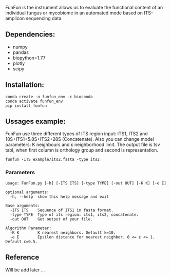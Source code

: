 FunFun is the instrument allows us to evaluate the functional content of an individual fungus or mycobiome in an automated mode based on ITS-amplicon sequencing data.
## **Dependencies:**
- numpy
- pandas
- biopython=1.77
- plotly
- scipy
## **Installation:**

```
conda create -n funfun_env -c bioconda
conda activate funfun_env
pip install funfun
```

## **Ussages example:**

FunFun use three different types of ITS region input: ITS1, ITS2 and 18S+ITS1+5.8S+ITS2+28S (Concatenate). Also you can change model parameters: K neighbours and ε neighborhood limit. The output file is tsv tabl, when first column is orthology group and second is representation.

```
funfun -ITS example/its2.fasta -type its2
```
### Parameters
```
usage: FunFun.py [-h] [-ITS ITS] [-type TYPE] [-out OUT] [-K K] [-e E]

optional arguments:
  -h, --help  show this help message and exit

Base arguments:
  -ITS ITS    Sequence of ITS1 in fasta format.
  -type TYPE  Type of its region: its1, its2, concatenate.
  -out OUT    Get output of your file.

Algorithm Parameter:
  -K K        K nearest neighbors. Default k=10.
  -e E        Epsilon distance for nearest neighbor. 0 <= ε <= 1. Default ε=0.5.
```
## Reference
Will be add later ...
 
